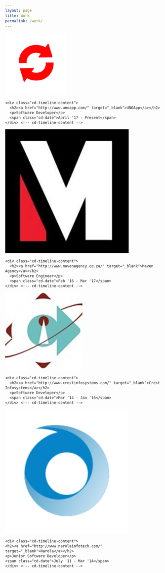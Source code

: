 ```yaml
---
layout: page
title: Work
permalink: /work/
---
```


<section id="cd-timeline" class="cd-container">
  <div class="cd-timeline-block">
    <div class="cd-timeline-img cd-picture">
      <img src="/images/uno.png" alt="Picture">
    </div> <!-- cd-timeline-img -->

    <div class="cd-timeline-content">
      <h2><a href="http://www.unoapp.com/" target="_blank">UNOApp</a></h2>
      <p>Software Developer</p>
      <span class="cd-date">April '17 - Present</span>
    </div> <!-- cd-timeline-content -->
  </div> <!-- cd-timeline-block -->

  <div class="cd-timeline-block">
    <div class="cd-timeline-img cd-movie">
      <img src="/images/maven.jpg" alt="Movie">
    </div> <!-- cd-timeline-img -->

    <div class="cd-timeline-content">
      <h2><a href="http://www.mavenagency.co.za/" target="_blank">Maven Agency</a></h2>
      <p>Software Engineer</p>
      <span class="cd-date">Feb '16 - Mar '17</span>
    </div> <!-- cd-timeline-content -->
  </div> <!-- cd-timeline-block -->

  <div class="cd-timeline-block">
    <div class="cd-timeline-img cd-picture">
      <img src="/images/crest.png" alt="Picture">
    </div> <!-- cd-timeline-img -->

    <div class="cd-timeline-content">
      <h2><a href="http://www.crestinfosystems.com/" target="_blank">Crest Infosystems</a></h2>
      <p>Software Developer</p>
      <span class="cd-date">Mar '14 - Jan '16</span>
    </div> <!-- cd-timeline-content -->
  </div> <!-- cd-timeline-block -->

  <div class="cd-timeline-block">
    <div class="cd-timeline-img cd-location">
      <img src="/images/narola.png" alt="Location">
    </div> <!-- cd-timeline-img -->

    <div class="cd-timeline-content">
    <h2><a href="http://www.narolainfotech.com/" target="_blank">Narola</a></h2>
    <p>Junior Software Developer</p>
    <span class="cd-date">July '11 - Mar '14</span>
    </div> <!-- cd-timeline-content -->
  </div> <!-- cd-timeline-block -->

</section> <!-- cd-timeline -->
